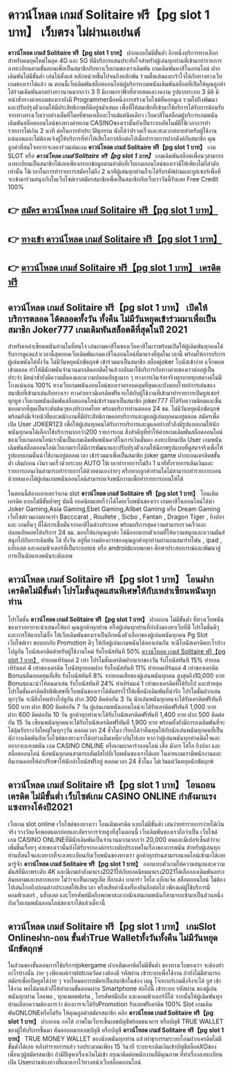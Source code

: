 # ดาวน์โหลด เกมส์ Solitaire ฟรี【pg slot 1 บาท】  เว็บตรง ไม่ผ่านเอเย่นต์

**ดาวน์โหลด เกมส์ Solitaire ฟรี【pg slot 1 บาท】** ฝากแบบไม่มีขั้นต่ำ  อีกหนึ่งบริการทางเลือกสำหรับคนยุคใหม่ในยุค 4G และ 5G ที่มีบริการแสนประทับใจสำหรับผู้เล่นทุกท่านที่เข้ามาทำรายการลงทะเบียนตามขั้นตอนเพื่อเป็นสมาชิกกับทางเว็บเกมของเราเดิมพัน เกมเดิมพันคาสิโนออนไลน์ ฝากเดิมพันไม่มีขั้นต่ำ เล่นได้ตั้งแต่ หลักหน่วยขึ้นไปจนถึงหลักพัน ร่วมตื่นเต้นและเร้าใจได้กับทางทางเว็บเกมของเราได้แล้ว ณ ตอนนี้เว็บเดิมพันสล็อตออนไลน์ผู้บริการเกมพนันเดิมพันสล็อตที่เปิดให้คุณลูกค้าได้ร่วมเดิมพันมาอย่างยาวนานมากกว่า 3 ปี มีภาพกราฟิกที่สวยสดและงดงาม รูปแบบระบบ 3 มิติ
มิหนำซ้ำทางค่ายเกมของเรายังมี Programmerมือหนึ่งการสร้างเว็บไซต์ที่คอยดูเล  รวมไปถึงพัฒนาและปรับปรุงตัวเกมให้มีประสิทธิภาพที่ดีอยู่สม่ำเสมอ เพื่อที่ให้สมาชิกที่เข้ามาใช้บริการได้รับการต้อนรับจากทางทางเว็บเราอย่างเต็มที่โดยที่ขาดเหลืออะไรแม้แต่นิดเดียว เว็บคาสิโนสล็อตผู้บริการเกมพนันเดิมพันสล็อตออนไลน์ของทางค่ายเกม CASINOของเรานั้นยังเป็นระบบอัตโนมัติใช้เวลาการทำรายการไม่เกิน 2 นาที ต่อในการทำประวัติธุกรรม นับได้ว่าIรวดเร็วและสะดวกสบายสำหรับผู้ใช้งานแน่นอนและไม่ต้องแจ้งผู้ให้บริการที่ทำให้เสียโอกาสอีกต่อไปเมื่อทำรายการฝากตังค์กับสมาชิก
คุณลูกค้าที่สนใจอยากจะลองร่วมเล่นเกม **ดาวน์โหลด เกมส์ Solitaire ฟรี【pg slot 1 บาท】** เกม SLOT  หรือ ***ดาวน์โหลด เกมส์ Solitaire ฟรี【pg slot 1 บาท】*** เกมเดิมพันสล็อตเพื่อนๆสามารถลงทะเบียนเป็นสมาชิกได้เลยเพียงกรอกข้อมูลตามลำดับที่เว็บเกมออนไลน์ของเรามีให้เพียงไม่กี่ลำดับเท่านั้น ใช้เวลาในการทำรายการสมัครไม่ถึง 2 นาทีผู้เล่นทุกท่านก็จะได้รับรหัสผ่านและยูสเซอร์เพื่อที่จะเข้ามาร่วมสนุกกับในเว็บไซต์เราสมัครสมาชิกเพื่อเป็นสมาชิกกับเว็บเราวันนี้รับเลย Free Credit 100%

## 👉 [สมัคร ดาวน์โหลด เกมส์ Solitaire ฟรี【pg slot 1 บาท】](https://archa888.com/)
## 👉 [ทางเข้า ดาวน์โหลด เกมส์ Solitaire ฟรี【pg slot 1 บาท】](https://archa888.com/)
## 👉 [ดาวน์โหลด เกมส์ Solitaire ฟรี【pg slot 1 บาท】 เครดิตฟรี](https://archa888.com/)

## ดาวน์โหลด เกมส์ Solitaire ฟรี【pg slot 1 บาท】 เปิดให้บริการตลอด ได้ตลอดทั้งวัน ทั้งคืน ไม่มีวันหยุดเข้าร่วมมาเพื่อเป็นสมาชิก Joker777 เกมเดิมพันสล็อตดีที่สุดในปี 2021

สำหรับเหล่าเซียนพนันท่านใดที่สนใจ เล่นเกมคาสิโนของเว็บคาสิโนเราพร้อมเปิดให้ผู้เดิมพันทุกคนได้รับการดูแลแล้วเวลานี้สุดยอดเว็บเดิมพันเกมคาสิโนออนไลน์ที่มาแรงที่สุดในเวลานี้ พร้อมให้การบริการผู้เล่นพนันได้ทั้งวัน ไม่มีวันหยุดนักขัตฤกษ์ เข้าร่วมมาเป็นสมาชิก สล็อตjoker โบนัสเข้าง่าย แจ็กพอตเข้าตลอด ทำให้มีนักพนันจำนวนมากติดอกติดใจแล้วกลับมาใช้บริการกับทางค่ายของเราต่ออยู่เป็นประจำ มิหนำซ้ำยังมีความมั่นคงและความปลอดภัยสูงมาก ๆ ทางการเงินจ่ายจริงทุกบาททุกสตางค์ไม่มีโกงแน่นอน 100% ทางเว็บเกมพนันออนไลน์ของเราครอบคลุมที่สุดและยังตอบโจทย์การเล่นของสมาชิกที่เข้ามาเล่นกับทางเรา
ทางค่ายเรามีเครดิตฟรีแจกให้กับผู้ใช้งานที่เข้ามาทำรายการเปิดยูสเซอร์ทุกยูส เว็บเกมพนันเดิมพันสล็อตออนไลน์เข้าร่วมมาเป็นสมาชิก joker777 ที่ได้รับความนิยมและชื่นชอบมากที่สุดเป็นระดับต้นๆของประเทศไทย พร้อมบริการท่านตลอด 24 ชม. ไม่มีวันหยุดนักขัตฤกษ์พร้อมยังมีเจ้าหน้าที่และพนักงานที่มีประสิทธิภาพคอยบริการและดูแลผู้เล่นทุกคนอยู่ตลอด สมัครเพื่อเปิด User JOKER123 เพื่อให้ผู้เล่นทุกคนได้รับการบริการและดูแลอย่างทั่วถึงมีรูปแบบเกมให้นักพนันทุกคนได้เลือกใช้บริการมากกว่า200 รายการเกม
สิ่งสำคัญที่ทำให้ค่ายเกมเดิมพันสล็อตออนไลน์ของเว็บเกมออนไลน์เรานั้นเป็นเกมเดิมพันพนันคาสิโนการเงินมั่นคง ลงทะเบียนเปิด User  เกมพนันเดิมพันสล็อตออนไลน์เว็บเกมเราได้มีการพัฒนาและปรับปรุงตัวเกมให้มีภาพรูปแบบที่ดูสมจจริงเพื่อให้รูปแบบเกมนั้นน่าใช้งานอยู่ตลอดเวลา เข้าร่วมมาเพื่อเป็นสมาชิก joker game ฝากถอนเครดิตขขั้นต่ำ เติม/ถอน เงินรวดเร็วด้วยระบบ AUTO ใช้เวลาทำรายการไม่ถึง 1 นาทีทั้งรายการเติมเงินและรายการถอนเงินสามารถทำรายการได้ด้วยตนเองง่ายๆ หรือหากลูกค้าท่านใดไม่สามารถทำรายการถอนด้วยตนเองได้ผู้เล่นเกมพนันออนไลน์สามารถแจ้งพนักงานเพื่อทำรายการถอนให้ได้

ในตอนนี้ต้องบอกเลยว่าเกม slot  **ดาวน์โหลด เกมส์ Solitaire ฟรี【pg slot 1 บาท】** โอนเติมเครดิต แบบไม่มีขั้นต่ำทรู มันนี่ ยอดนิยมเลยก็ว่าได้โดยเว็บพนันของเรา เกมคาสิโนออนไลน์ได้นำ  Joker Gaming,Asia Gaming,Ebet Gaming,Allbet Gaming หรือ Dream Gaming เว็บไซต์รวมเกมบาคาร่า Bacccarat , Roullete , Sicbo , Fantan , Dragon Tiger , ยิงปลา และ เกมอื่นๆ ที่ได้การเชื่อมั่นจากคาสิโนต่างประเทศ พร้อมบริการสุดความสามารถรวดเร็วและปลอดภัยคอยให้บริการ 24 ชม. มอบให้แก่คุณลูกค้า ได้มีออกแบบตัวเกมที่ให้ความสนุกและความมันส์สนุกไปกับการเดิมพัน ได้ ทั้งวัน อยู่ที่ความต้องการของคุณลูกค้าทุกท่านผ่านบนสมาร์ทโฟน , ipad , แท็บเลต และคอมพิวเตอร์ที่เป็นระบบios หรือ androidแบบพกพา ศึกษาประสบการณ์และพัฒนาสู่การเป็นนักแทงพนันระดับเทพ

## ดาวน์โหลด เกมส์ Solitaire ฟรี【pg slot 1 บาท】 โอนฝากเครดิตไม่มีขั้นต่ำ โปรโมชั่นสุดแสนพิเศษให้กับเหล่าเซียนพนันทุกท่าน

โปรโมชั่น **ดาวน์โหลด เกมส์ Solitaire ฟรี【pg slot 1 บาท】** ฝากถอน ไม่มีขั้นต่ำ ที่ทางเว็บพนันของเราอยากจะนำเสนอให้แก่  คุณลูกค้าทุกท่าน หรือผู้เล่นทุกท่านที่กำลังมองหาเว็บที่มี โปรโมชั่นดีๆ และการให้แบบไม่กั๊ก ให้เว็บเดิมพันของเราเป็นอีกหนึ่งตัวเลือกของผู้เล่นพนันทุกคน  Pg Slot เว็บไซต์เรา ขอบอกกับ Promotion ดีๆ ให้กับผู้เล่นเกมพนันได้ลองเล่นกัน จะมีโบนัสเครดิตอะไรบ้างไปดูกัน
โบนัสเครดิตสำหรับผู้ใช้งานใหม่ รับโบนัสทันที 50% [ดาวน์โหลด เกมส์ Solitaire ฟรี【pg slot 1 บาท】](https://archa888.com/) ทำยอดเทิร์นแค่ 2 เท่า
โปรโมชั่นเครดิตฝากแรกของวัน รับโบนัสทันที 15% ทำยอดเทิร์นแค่ 4 เท่าของเครดิต
โบนัสทุกยอดฝาก รับโบนัสทันที 11% ทำยอดเทิร์นแค่ 4 เท่าของเครดิต
Bonusคืนยอดทุนที่เสีย รับโบนัสทันที 8% จากยอดเสียของผู้เล่นพนันทุกคน สูงสุดถึง10,000 บาท
Bonusแนะนำให้คนมาเล่น รับโบนัสทันที 24% ทำเทิร์นแค่ 1 เท่าของเครดิตที่ได้รับไป
และท้ายสุดโปรโมชั่นเครดิตสิทธิพิเศษที่เว็บพนันของเราได้คัดสรรไว้ให้เพื่อนักเดิมพันที่น่ารัก โปรโมชั่นฝากเล่นทุกๆวัน จะมีสิ่งไหนบ้างไปดูกัน
ฝาก 300 ติดต่อกัน 3 วัน นักเล่นพนันทุกคนจะได้รับเครดิตฟรีทันที 500 บาท
ฝาก 800 ติดต่อกัน 7 วัน ผู้เล่นเกมพนันออนไลน์จะได้รับเครดิตฟรีทันที 1,000 บาท
ฝาก 600 ติดต่อกัน 10 วัน ลูกค้าทุกท่านจะได้รับโบนัสเครดิตฟรีทันที 1,400 บาท
ฝาก 500 ติดต่อกัน 15 วัน เซียนพนันทุกคนจะได้รับโบนัสเครดิตฟรีทันที 1,900 บาท
พร้อมทั้งยังมีการลงเดิมพันที่จะได้ลุ้นรับรางวัลใหญ่ในทุกๆวัน ตลอดเวลา 24 ชั่วโมง เรียกได้ว่าคืนทุนให้กับนักเล่นพนันทุกคนที่เป็นนักวางเดิมพันกับเว็บไซต์ของทางเราได้อย่างเต็มเหนี่ยวกันไปเลย หากว่าผู้เล่นพนันทุกท่านติดใจและอยากจะแทงพนัน เกม CASINO ONLINE หรือเกมบาคาร่าออนไลน์ เสือ มังกร ไฮโล ยิงปลา และสล็อตออนไลน์ นักพนันทุกคนสามารถสัมผัสไปที่เว็บพนันของเราได้เลย ในค่ายเกมเรามีพนักงานและทีมงานคอยให้คำปรึกษาให้นักล่าโบนัสฟรีอยู่ ตลอดเวลา 24 ชั่วโมง ไม่เว้นแต่วันหยุดนักขัตฤกษ์

## ดาวน์โหลด เกมส์ Solitaire ฟรี【pg slot 1 บาท】 โอนถอนเครดิต ไม่มีขั้นต่ำ  เว็บไซต์เกม CASINO ONLINE กำลังมาแรงแซงทางโค้งปี2021

เว็บเกม slot online เว็บไซต์ของทางเรา โอนเติมเครดิต แบบไม่มีขั้นต่ำ เล่นง่ายทำรายการง่ายได้เงินจริง รางวัลแจ็กพอตแตกบ่อยและอัตราการจ่ายสูงที่สุในตอนนี้ เว็บเดิมพันของเราถือว่าเป็น เว็บไซต์เกม CASINO ONLINEที่มีนักเดิมพันเป็นจำนวนมากมากกว่า 20,000 คนและมีเปอร์เซ็นต์ว่าจะเพิ่มขึ้นเรื่อยๆ ค่ายของเรานั้นยังได้รับจากองค์กรระบดับประเทศในเรื่องของการพนัน สำหรับผู้เล่นทุกท่านที่สนใจและอยากที่จะลงทะเบียนกับเว็บพนันของทางเรา ลูกค้าทุกท่านสามารถแอดไลน์เข้ามาได้เลย
	มารู้จัก **ดาวน์โหลด เกมส์ Solitaire ฟรี【pg slot 1 บาท】** ออกแบบตัวเกมให้ความสนุกและความมันส์ที่มีภาพระดับ 4K และมีเกมกำลังมาแรง2021ให้กับยอดนิยมมาแรง2021ได้เลือกลงเดิมพันอย่างล้นหลามและหลากหลาย  ไม่ว่าจะเป็นเกมรูเล็ต  ป๊อกเด้ง บาคาร่า ไฮโล แบ็กแจ๊ค สล็อตออนไลน์ ไม่ต้องไปเล่นไกลถึงบ่อนต่างประเทศให้เสียเวลา หรือเสียค่านั่งเครื่องบินอีกต่อไป เพียงแค่ผู้ใช้บริการมีคอมพิวเตอร์ , แท็บเลต และโทรศัพท์มือถือพกพาสะดวกนักเล่นเกมพนันก็สามารถเข้ามาเป็นส่วนหนึ่งกับเว็บเกมพนันออนไลน์ของเราได้แล้วเดี๋ยวนี้

## ดาวน์โหลด เกมส์ Solitaire ฟรี【pg slot 1 บาท】 เกมSlot Onlineฝาก-ถอน ขั้นต่ำTrue Walletทั้งวันทั้งคืน ไม่มีวันหยุดนักขัตฤกษ์

ในส่วนของขั้นตอนการใช้บริการjokergame ฝากเติมเครดิตไม่มีขั้นต่ำ ของทางเว็บของเรา จะต้องทำอะไรบ้างนั้น ง่าย ๆ เพียงแค่เราslotเกมวัดดวงต้องมี รหัสผ่าน เข้าระบบเพื่อใช้งาน ถ้ายังไม่มีสามารถสมัครเพื่อเปิดยูสได้ง่าย ๆ จากโหมดการสมัครเป็นสมาชิกในช่อง เมนู โจ๊กเกอร์เกมมิ่งจึงจะได้ ยูส เข้าใช้งาน พอได้มาแล้วก็ให้ทำตามขั้นตอนผ่าน Smartphone ต่อไปนี้
เข้าระบบ รหัสผ่าน  ของผู้เล่นพนันทุกท่าน ไอแพด , ทุกแพลตฟอร์ม , โทรศัพท์มือถือ และคอมพิวเตอร์ก็ได้
จากนั้นให้ผู้เดิมพันทุกท่านเลือกความต้องการว่า ต้องการจะได้รับPromotion รับเลยฟรีเครดิต 100% Slot เกมเดิมพันONLONEหรือไม่รับ
ให้คุณลูกค้าสมัครสมาชิก คลิก **ดาวน์โหลด เกมส์ Solitaire ฟรี【pg slot 1 บาท】** ฝากถอน ออโต้ ภาพในเว็บจะขึ้นเลขบัญชีพร้อมธนาคาร หรือบัญชี TRUE WALLET ของผู้ให้บริการขึ้นมา
คัดลอกหมายเลขบัญชี หรือบัญชี **ดาวน์โหลด เกมส์ Solitaire ฟรี【pg slot 1 บาท】** TRUE MONEY WALLET ของนักพนันทุกท่าน แล้วทำธุรกรรมระบบโอนฝากเครดิตไม่มีขั้นต่ำได้เลย
หลังทำรายการแล้ว รอประมาณเพียง 15 วินาที ระบบจะเติมเงินเข้าบัญชีสล็อตXOของเพื่อนๆผู้สมัครสมาชิก
ถ้ามีปัญหาเรื่องเงินไม่เข้า กรุณาติดต่อพนักงานที่มีคุณภาพ ที่ทำเรื่องลงทะเบียนเปิด Userผ่านช่องทางที่แนบเอาไว้ทางหน้าเว็บสล็อตออนไลน์


